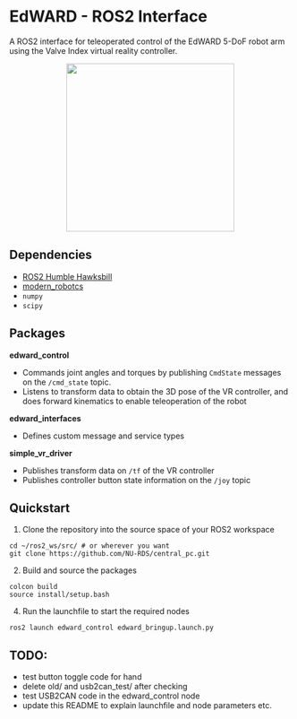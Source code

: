 # EdWARD - ROS2 Interface
A ROS2 interface for teleoperated control of the EdWARD 5-DoF robot arm
using the Valve Index virtual reality controller.

<p align="center">
  <img width="300" src="https://github.com/NU-RDS/central_pc/assets/45540813/28931dba-c25b-4e03-a1a6-eee9c942c9c7">
</p>


## Dependencies
- [ROS2 Humble Hawksbill](https://docs.ros.org/en/humble/Installation.html)
- [modern_robotcs](https://github.com/NxRLab/ModernRobotics)
- `numpy`
- `scipy`


## Packages
**edward_control**
- Commands joint angles and torques by publishing
`CmdState` messages on the `/cmd_state` topic. 
- Listens to transform data to obtain the 3D pose of the VR
controller, and does forward kinematics to enable teleoperation of the robot

**edward_interfaces**
- Defines custom message and service types

**simple_vr_driver**
- Publishes transform data on `/tf` of the VR controller
- Publishes controller button state information on the `/joy` topic


## Quickstart
1. Clone the repository into the source space of your ROS2 workspace
```
cd ~/ros2_ws/src/ # or wherever you want
git clone https://github.com/NU-RDS/central_pc.git
```

2. Build and source the packages
```
colcon build
source install/setup.bash
```

4. Run the launchfile to start the required nodes
```
ros2 launch edward_control edward_bringup.launch.py
```

## TODO:
- test button toggle code for hand
- delete old/ and usb2can_test/ after checking
- test USB2CAN code in the edward_control node
- update this README to explain launchfile and node parameters etc.


